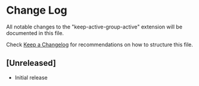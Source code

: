 # Change Log

All notable changes to the "keep-active-group-active" extension will be documented in this file.

Check [Keep a Changelog](http://keepachangelog.com/) for recommendations on how to structure this file.

## [Unreleased]

- Initial release